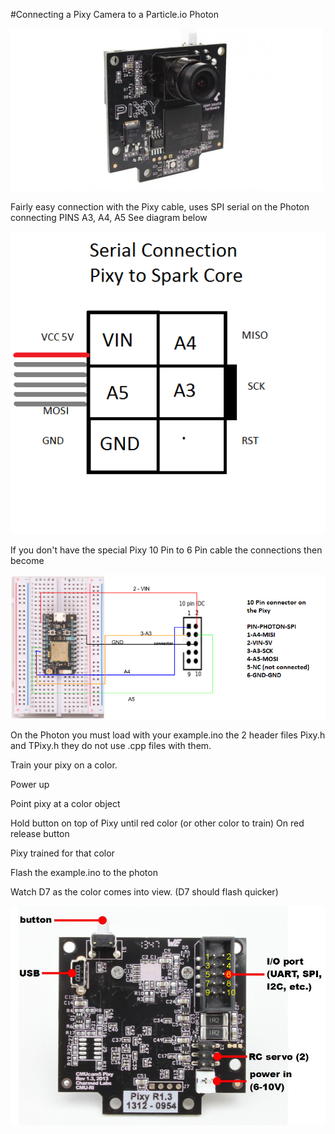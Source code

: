 


#Connecting a Pixy Camera to a Particle.io Photon


![](pixy-camera-cmucam5-vision-sensor-7300-pixycam-500x260.jpg)


Fairly easy connection with the Pixy cable, uses SPI serial on the Photon connecting PINS A3, A4, A5 See diagram below


![](pixy-serial-spark-core.png)


If you don't have the special Pixy 10 Pin to 6 Pin cable the connections then become



![](pixy-10-pin.png)

On the Photon you must load with your example.ino the 2 header files Pixy.h and TPixy.h they do not use .cpp files with them.

Train your pixy on a color. 

Power up

Point pixy at a color object

Hold button on top of Pixy until red color (or other color to train)
On red release button

Pixy trained for that color

Flash the example.ino to the photon


Watch D7 as the color comes into view. (D7 should flash quicker)





![](pixy-io-connector-pinout.jpg)




